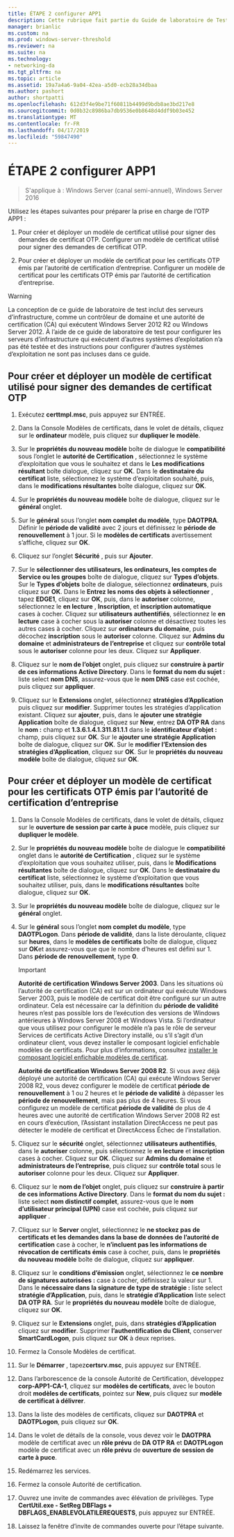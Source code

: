 ```yaml
---
title: ÉTAPE 2 configurer APP1
description: Cette rubrique fait partie du Guide de laboratoire de Test - démontrer DirectAccess avec l’authentification OTP et RSA SecurID pour Windows Server 2016
manager: brianlic
ms.custom: na
ms.prod: windows-server-threshold
ms.reviewer: na
ms.suite: na
ms.technology:
- networking-da
ms.tgt_pltfrm: na
ms.topic: article
ms.assetid: 19a7a4a6-9a04-42ea-a5d0-ecb28a34dbaa
ms.author: pashort
author: shortpatti
ms.openlocfilehash: 612d3f4e9be71f60811b4499d9bdb8ae3bd217e8
ms.sourcegitcommit: 0d0b32c8986ba7db9536e0b8648d4ddf9b03e452
ms.translationtype: MT
ms.contentlocale: fr-FR
ms.lasthandoff: 04/17/2019
ms.locfileid: "59847490"
---
```

# <a name="step-2-configure-app1"></a>ÉTAPE 2 configurer APP1

>S'applique à : Windows Server (canal semi-annuel), Windows Server 2016

Utilisez les étapes suivantes pour préparer la prise en charge de l’OTP APP1 :  
  
1. Pour créer et déployer un modèle de certificat utilisé pour signer des demandes de certificat OTP. Configurer un modèle de certificat utilisé pour signer des demandes de certificat OTP.  
  
2. Pour créer et déployer un modèle de certificat pour les certificats OTP émis par l’autorité de certification d’entreprise. Configurer un modèle de certificat pour les certificats OTP émis par l’autorité de certification d’entreprise.  
  
> [!WARNING]  
> La conception de ce guide de laboratoire de test inclut des serveurs d’infrastructure, comme un contrôleur de domaine et une autorité de certification (CA) qui exécutent Windows Server 2012 R2 ou Windows Server 2012. À l’aide de ce guide de laboratoire de test pour configurer les serveurs d’infrastructure qui exécutent d’autres systèmes d’exploitation n’a pas été testée et des instructions pour configurer d’autres systèmes d’exploitation ne sont pas incluses dans ce guide.  
  
## <a name="DAOTPRA"></a>Pour créer et déployer un modèle de certificat utilisé pour signer des demandes de certificat OTP  
  
1.  Exécutez **certtmpl.msc**, puis appuyez sur ENTRÉE.  
  
2.  Dans la Console Modèles de certificats, dans le volet de détails, cliquez sur le **ordinateur** modèle, puis cliquez sur **dupliquer le modèle**.  
  
3.  Sur le **propriétés du nouveau modèle** boîte de dialogue le **compatibilité** sous l’onglet le **autorité de Certification** , sélectionnez le système d’exploitation que vous le souhaitez et dans le  **Les modifications résultant** boîte dialogue, cliquez sur **OK**. Dans le **destinataire du certificat** liste, sélectionnez le système d’exploitation souhaité, puis, dans le **modifications résultantes** boîte dialogue, cliquez sur **OK**.  
  
4.  Sur le **propriétés du nouveau modèle** boîte de dialogue, cliquez sur le **général** onglet.  
  
5.  Sur le **général** sous l’onglet **nom complet du modèle**, type **DAOTPRA**. Définir le **période de validité** avec 2 jours et définissez le **période de renouvellement** à 1 jour. Si le **modèles de certificats** avertissement s’affiche, cliquez sur **OK**.  
  
6.  Cliquez sur l’onglet **Sécurité** , puis sur **Ajouter**.  
  
7.  Sur le **sélectionner des utilisateurs, les ordinateurs, les comptes de Service ou les groupes** boîte de dialogue, cliquez sur **Types d’objets**. Sur le **Types d’objets** boîte de dialogue, sélectionnez **ordinateurs**, puis cliquez sur **OK**. Dans le **Entrez les noms des objets à sélectionner** , tapez **EDGE1**, cliquez sur **OK**, puis, dans le **autoriser** colonne, sélectionnez le **en lecture** , **Inscription**, et **inscription automatique** cases à cocher. Cliquez sur **utilisateurs authentifiés**, sélectionnez le **en lecture** case à cocher sous la **autoriser** colonne et désactivez toutes les autres cases à cocher. Cliquez sur **ordinateurs du domaine**, puis décochez **inscription** sous le **autoriser** colonne. Cliquez sur **Admins du domaine** et **administrateurs de l’entreprise** et cliquez sur **contrôle total** sous le **autoriser** colonne pour les deux. Cliquez sur **Appliquer**.  
  
8.  Cliquez sur le **nom de l’objet** onglet, puis cliquez sur **construire à partir de ces informations Active Directory**. Dans le **format du nom du sujet :** liste select **nom DNS**, assurez-vous que le **nom DNS** case est cochée, puis cliquez sur **appliquer**.  
  
9. Cliquez sur le **Extensions** onglet, sélectionnez **stratégies d’Application** puis cliquez sur **modifier**. Supprimer toutes les stratégies d’application existant. Cliquez sur **ajouter**, puis, dans le **ajouter une stratégie Application** boîte de dialogue, cliquez sur **New**, entrez **DA OTP RA** dans le **nom :** champ et **1.3.6.1.4.1.311.81.1.1** dans le **identificateur d’objet :** champ, puis cliquez sur **OK**. Sur le **ajouter une stratégie Application** boîte de dialogue, cliquez sur **OK**. Sur le **modifier l’Extension des stratégies d’Application**, cliquez sur **OK**. Sur le **propriétés du nouveau modèle** boîte de dialogue, cliquez sur **OK**.  
  
## <a name="DAOTPLogon"></a>Pour créer et déployer un modèle de certificat pour les certificats OTP émis par l’autorité de certification d’entreprise  
  
1.  Dans la Console Modèles de certificats, dans le volet de détails, cliquez sur le **ouverture de session par carte à puce** modèle, puis cliquez sur **dupliquer le modèle**.  
  
2.  Sur le **propriétés du nouveau modèle** boîte de dialogue le **compatibilité** onglet dans le **autorité de Certification** , cliquez sur le système d’exploitation que vous souhaitez utiliser, puis, dans le **Modifications résultantes** boîte de dialogue, cliquez sur **OK**. Dans le **destinataire du certificat** liste, sélectionnez le système d’exploitation que vous souhaitez utiliser, puis, dans le **modifications résultantes** boîte dialogue, cliquez sur **OK**.  
  
3.  Sur le **propriétés du nouveau modèle** boîte de dialogue, cliquez sur le **général** onglet.  
  
4.  Sur le **général** sous l’onglet **nom complet du modèle**, type **DAOTPLogon**. Dans **période de validité**, dans la liste déroulante, cliquez sur **heures**, dans le **modèles de certificats** boîte de dialogue, cliquez sur **OK**et assurez-vous que que le nombre d’heures est défini sur 1. Dans **période de renouvellement**, type **0**.  
  
    > [!IMPORTANT]  
    > **Autorité de certification Windows Server 2003**. Dans les situations où l’autorité de certification (CA) est sur un ordinateur qui exécute Windows Server 2003, puis le modèle de certificat doit être configuré sur un autre ordinateur. Cela est nécessaire car la définition du **période de validité** heures n’est pas possible lors de l’exécution des versions de Windows antérieures à Windows Server 2008 et Windows Vista. Si l’ordinateur que vous utilisez pour configurer le modèle n’a pas le rôle de serveur Services de certificats Active Directory installé, ou s’il s’agit d’un ordinateur client, vous devez installer le composant logiciel enfichable modèles de certificats. Pour plus d’informations, consultez [installer le composant logiciel enfichable modèles de certificat](https://technet.microsoft.com/library/cc732445.aspx).  
    >   
    > **Autorité de certification Windows Server 2008 R2**. Si vous avez déjà déployé une autorité de certification (CA) qui exécute Windows Server 2008 R2, vous devez configurer le modèle de certificat **période de renouvellement** à 1 ou 2 heures et le **période de validité** à dépasser les **période de renouvellement**, mais pas plus de 4 heures. Si vous configurez un modèle de certificat **période de validité** de plus de 4 heures avec une autorité de certification Windows Server 2008 R2 est en cours d’exécution, l’Assistant installation DirectAccess ne peut pas détecter le modèle de certificat et DirectAccess Échec de l’installation.  
  
5.  Cliquez sur le **sécurité** onglet, sélectionnez **utilisateurs authentifiés**, dans le **autoriser** colonne, puis sélectionnez le **en lecture** et **inscription**  cases à cocher. Cliquez sur **OK**. Cliquez sur **Admins du domaine** et **administrateurs de l’entreprise**, puis cliquez sur **contrôle total** sous le **autoriser** colonne pour les deux. Cliquez sur **Appliquer**.  
  
6.  Cliquez sur le **nom de l’objet** onglet, puis cliquez sur **construire à partir de ces informations Active Directory**. Dans le **format du nom du sujet :** liste select **nom distinctif complet**, assurez-vous que le **nom d’utilisateur principal (UPN)** case est cochée, puis cliquez sur **appliquer** .  
  
7.  Cliquez sur le **Server** onglet, sélectionnez le **ne stockez pas de certificats et les demandes dans la base de données de l’autorité de certification** case à cocher, le **n’incluent pas les informations de révocation de certificats émis** case à cocher, puis, dans le **propriétés du nouveau modèle** boîte de dialogue, cliquez sur **appliquer**.  
  
8.  Cliquez sur le **conditions d’émission** onglet, sélectionnez le **ce nombre de signatures autorisées :** case à cocher, définissez la valeur sur 1. Dans le **nécessaire dans la signature de type de stratégie :** liste select **stratégie d’Application**, puis, dans le **stratégie d’Application** liste select **DA OTP RA**. Sur le **propriétés du nouveau modèle** boîte de dialogue, cliquez sur **OK**.  
  
9. Cliquez sur le **Extensions** onglet, puis, dans **stratégies d’Application** cliquez sur **modifier**. Supprimer **l’authentification du Client**, conserver **SmartCardLogon**, puis cliquez sur **OK** à deux reprises.  
  
10. Fermez la Console Modèles de certificat.  
  
11. Sur le **Démarrer** , tapez**certsrv.msc**, puis appuyez sur ENTRÉE.  
  
12. Dans l’arborescence de la console Autorité de Certification, développez **corp-APP1-CA-1**, cliquez sur **modèles de certificats**, avec le bouton droit **modèles de certificats**, pointez sur **New**, puis cliquez sur **modèle de certificat à délivrer**.  
  
13. Dans la liste des modèles de certificats, cliquez sur **DAOTPRA** et **DAOTPLogon**, puis cliquez sur **OK**.  
  
14. Dans le volet de détails de la console, vous devez voir le **DAOTPRA** modèle de certificat avec un **rôle prévu** de **DA OTP RA** et **DAOTPLogon** modèle de certificat avec un **rôle prévu** de **ouverture de session de carte à puce**.  
  
15. Redémarrez les services.  
  
16. Fermez la console Autorité de certification.  
  
17. Ouvrez une invite de commandes avec élévation de privilèges. Type **CertUtil.exe - SetReg DBFlags + DBFLAGS_ENABLEVOLATILEREQUESTS**, puis appuyez sur ENTRÉE.  
  
18. Laissez la fenêtre d’invite de commandes ouverte pour l’étape suivante.  
  


